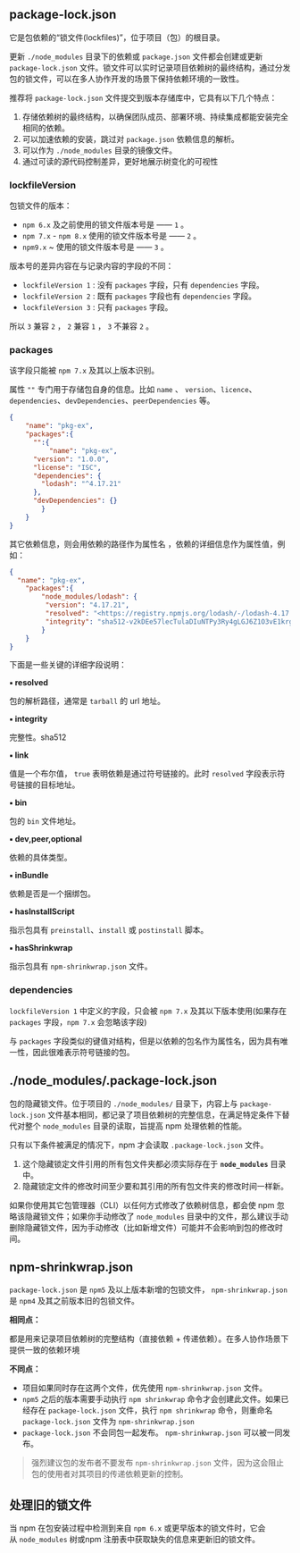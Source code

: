 ## package-lock.json

它是包依赖的“锁文件(lockfiles)”，位于项目（包）的根目录。

更新 `./node_modules` 目录下的依赖或 `package.json` 文件都会创建或更新 `package-lock.json` 文件。锁文件可以实时记录项目依赖树的最终结构，通过分发包的锁文件，可以在多人协作开发的场景下保持依赖环境的一致性。

推荐将 `package-lock.json` 文件提交到版本存储库中，它具有以下几个特点：

1. 存储依赖树的最终结构，以确保团队成员、部署环境、持续集成都能安装完全相同的依赖。
2. 可以加速依赖的安装，跳过对 `package.json` 依赖信息的解析。
3. 可以作为 `./node_modules` 目录的镜像文件。
4. 通过可读的源代码控制差异，更好地展示树变化的可视性

### lockfileVersion

包锁文件的版本：

- `npm 6.x` 及之前使用的锁文件版本号是 —— `1` 。
- `npm 7.x` - `npm 8.x` 使用的锁文件版本号是 —— `2` 。
- `npm9.x` ~ 使用的锁文件版本号是 —— `3` 。

版本号的差异内容在与记录内容的字段的不同：

- `lockfileVersion 1` : 没有 `packages` 字段，只有 `dependencies` 字段。
- `lockfileVersion 2` : 既有 `packages` 字段也有 `dependencies` 字段。
- `lockfileVersion 3` : 只有 `packages` 字段。

所以 `3` 兼容 `2` ， `2` 兼容 `1` ， `3` 不兼容 `2` 。

### packages

该字段只能被 `npm 7.x` 及其以上版本识别。

属性 `""` 专门用于存储包自身的信息。比如 `name` 、 `version`、`licence`、`dependencies`、`devDependencies`、`peerDependencies` 等。
```json
{
	"name": "pkg-ex",
	"packages":{
	  "":{
		  "name": "pkg-ex",
      "version": "1.0.0",
      "license": "ISC",
      "dependencies": {
        "lodash": "^4.17.21"
      },
      "devDependencies": {}	
		}
	}
}
```

其它依赖信息，则会用依赖的路径作为属性名 ，依赖的详细信息作为属性值，例如：
```json
{
  "name": "pkg-ex",
	"packages":{
		"node_modules/lodash": {
		 "version": "4.17.21",
		 "resolved": "<https://registry.npmjs.org/lodash/-/lodash-4.17.21.tgz>",
		 "integrity": "sha512-v2kDEe57lecTulaDIuNTPy3Ry4gLGJ6Z1O3vE1krgXZNrsQ+LFTGHVxVjcXPs17LhbZVGedAJv8XZ1tvj5FvSg=="
		}
	}
}
```

下面是一些关键的详细字段说明： 

**▪️ resolved**

包的解析路径，通常是 `tarball` 的 url 地址。

**▪️ integrity**

完整性。sha512

**▪️ link**

值是一个布尔值， `true` 表明依赖是通过符号链接的。此时 `resolved` 字段表示符号链接的目标地址。

**▪️ bin**

包的 `bin` 文件地址。

**▪️ dev,peer,optional**

依赖的具体类型。

**▪️ inBundle**

依赖是否是一个捆绑包。

**▪️ hasInstallScript**

指示包具有 `preinstall`、`install` 或 `postinstall` 脚本。

**▪️ hasShrinkwrap**

指示包具有 `npm-shrinkwrap.json` 文件。

### dependencies

`lockfileVersion 1` 中定义的字段，只会被 `npm 7.x` 及其以下版本使用(如果存在 `packages` 字段，`npm 7.x` 会忽略该字段)

与 `packages` 字段类似的键值对结构，但是以依赖的包名作为属性名，因为具有唯一性，因此很难表示符号链接的包。

## ./node_modules/.package-lock.json

包的隐藏锁文件。位于项目的 `./node_modules/` 目录下，内容上与 `package-lock.json` 文件基本相同，都记录了项目依赖树的完整信息，在满足特定条件下替代对整个 `node_modules` 目录的读取，旨提高 npm 处理依赖的性能。

只有以下条件被满足的情况下，npm 才会读取 `.package-lock.json` 文件。

1. 这个隐藏锁定文件引用的所有包文件夹都必须实际存在于 **`node_modules`** 目录中。
2. 隐藏锁定文件的修改时间至少要和其引用的所有包文件夹的修改时间一样新。

如果你使用其它包管理器（CLI）以任何方式修改了依赖树信息，都会使 npm 忽略该隐藏锁文件；如果你手动修改了 `node_modules` 目录中的文件，那么建议手动删除隐藏锁文件，因为手动修改（比如新增文件）可能并不会影响到包的修改时间。

## npm-shrinkwrap.json

`package-lock.json` 是 `npm5` 及以上版本新增的包锁文件， `npm-shrinkwrap.json` 是 `npm4` 及其之前版本旧的包锁文件。

**相同点：**

都是用来记录项目依赖树的完整结构（直接依赖 + 传递依赖）。在多人协作场景下提供一致的依赖环境

**不同点：**

- 项目如果同时存在这两个文件，优先使用 `npm-shrinkwrap.json` 文件。
- `npm5` 之后的版本需要手动执行 `npm shrinkwrap` 命令才会创建此文件。如果已经存在 `package-lock.json` 文件，执行 `npm shrinkwrap` 命令，则重命名 `package-lock.json` 文件为 `npm-shrinkwrap.json`
- `package-lock.json` 不会同包一起发布。 `npm-shrinkwrap.json` 可以被一同发布。

> 强烈建议包的发布者不要发布 `npm-shrinkwrap.json` 文件，因为这会阻止包的使用者对其项目的传递依赖更新的控制。

## **处理旧的锁文件**

当 npm 在包安装过程中检测到来自 `npm 6.x` 或更早版本的锁文件时，它会从 `node_modules` 树或npm 注册表中获取缺失的信息来更新旧的锁文件。